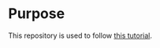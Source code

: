 # Purpose
This repository is used to follow [this tutorial](https://www.tutorialspoint.com/d3js/index.htm).

